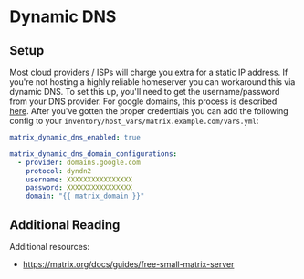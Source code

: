 # Dynamic DNS

## Setup

Most cloud providers / ISPs will charge you extra for a static IP address. If you're
not hosting a highly reliable homeserver you can workaround this via dynamic DNS. To
set this up, you'll need to get the username/password from your DNS provider. For
google domains, this process is described [here](https://support.google.com/domains/answer/6147083).
After you've gotten the proper credentials you can add the following config to your `inventory/host_vars/matrix.example.com/vars.yml`:

```yaml
matrix_dynamic_dns_enabled: true

matrix_dynamic_dns_domain_configurations:
  - provider: domains.google.com
    protocol: dyndn2
    username: XXXXXXXXXXXXXXXX
    password: XXXXXXXXXXXXXXXX
    domain: "{{ matrix_domain }}"
```


## Additional Reading

Additional resources:

- https://matrix.org/docs/guides/free-small-matrix-server
